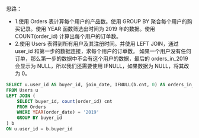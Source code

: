 思路：
- 1.使用 Orders 表计算每个用户的产品数。使用 GROUP BY 聚合每个用户的购买记录。使用 YEAR 函数筛选出时间为 2019 年的数据。使用 COUNT(order_id) 计算出每个用户的订单数。
- 2.使用 Users 表得到所有用户及其注册时间。并使用 LEFT JOIN，通过 user_id 和第一步的数据连接，求每个用户的订单数。 如果一个用户没有任何订单，那么第一步的数据中不会有这个用户的数据，最后的 orders_in_2019 会显示为 NULL，所以我们还需要使用 IFNULL，如果数据为 NULL，将其改为 0。
```sql
SELECT u.user_id AS buyer_id, join_date, IFNULL(b.cnt, 0) AS orders_in_2019
FROM Users u
LEFT JOIN (
    SELECT buyer_id, count(order_id) cnt
    FROM Orders
    WHERE YEAR(order_date) = '2019'
    GROUP BY buyer_id
) b
ON u.user_id = b.buyer_id
```